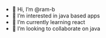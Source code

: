 - 👋 Hi, I’m @ram-b
- 👀 I’m interested in java based apps
- 🌱 I’m currently learning react
- 💞️ I’m looking to collaborate on java


<!---
abhasal/abhasal is a ✨ special ✨ repository because its `README.md` (this file) appears on your GitHub profile.
You can click the Preview link to take a look at your changes.
--->
